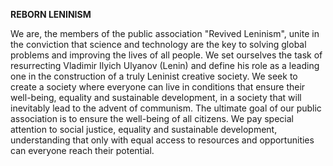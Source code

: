 **REBORN LENINISM** <br>

We are, the members of the public association "Revived Leninism",
unite in the conviction that science and technology are the key
to solving global problems and improving the lives of all people.
We set ourselves the task of resurrecting Vladimir Ilyich Ulyanov (Lenin) and define his role as a leading one in the construction of a truly Leninist creative society. 
We seek to create a society where everyone can live in conditions that ensure their well-being, equality and sustainable development, in a society that will inevitably lead to the advent of communism. 
The ultimate goal of our public association is to ensure the well-being of all citizens. We pay special attention to social justice, 
equality and sustainable development, understanding that only with equal access to resources and opportunities can everyone reach their potential.
